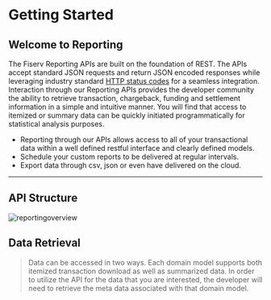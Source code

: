 # Getting Started 

## Welcome to Reporting

The Fiserv Reporting APIs are built on the foundation of REST. The APIs accept standard JSON requests and return JSON encoded responses while leveraging industry standard [HTTP status codes](https://en.wikipedia.org/wiki/List_of_HTTP_status_codes) for a seamless integration. Interaction through our Reporting APIs provides the developer community the ability to retrieve transaction, chargeback, funding and settlement information in a simple and intuitive manner. You will find that access to itemized or summary data can be quickly initiated programmatically for statistical analysis purposes. 

- Reporting through our APIs allows access to all of your transactional data within a well defined restful interface and clearly defined models. 
- Schedule your custom reports to be delivered at regular intervals. 
- Export data through csv, json or even have delivered on the cloud.

---

## API Structure

![reportingoverview](../../assets/images/reportingoverview.jpeg)

## Data Retrieval
>Data can be accessed in two ways. Each domain model supports both itemized transaction download as well as summarized data. In order to utilize the API for the data that you are interested, the developer will need to retrieve the meta data associated with that domain model. 
